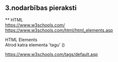 ## 3.nodarbības pieraksti  

** HTML   
https://www.w3schools.com/  
https://www.w3schools.com/html/html_elements.asp  

HTML Elements  
Atrod katra elementa 'tagu' (<kaut kas>)

https://www.w3schools.com/tags/default.asp  


